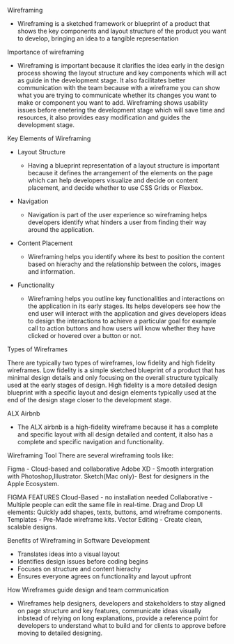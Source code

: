 Wireframing

- Wireframing is a sketched framework or blueprint of a product that shows the key components
 and layout structure of the product you want to develop, bringing an idea to a tangible representation

Importance of wireframing

- Wireframing is important because it clarifies the idea early in the design process showing the layout structure
 and key components which will act as guide in the development stage. It also facilitates better communication with
 the team because with a wireframe you can show what you are trying to communicate whether its changes you want to
make or component you want to add. Wireframing shows usability issues before enetering the development stage which
will save time and resources, it also provides easy modification and guides the development stage.

Key Elements of Wireframing
- Layout Structure
  * Having a blueprint representation of a layout structure is important because it defines the arrangement of the elements
    on the page which can help developers visualize and decide on content placement, and decide whether to use CSS Grids or
    Flexbox.
    
- Navigation
  * Navigation is part of the user experience so wireframing helps developers identify what hinders a user from finding their
    way around the application.
    
- Content Placement
  * Wireframing helps you identify where its best to position the content based on hierachy and the relationship between the
    colors, images and information.
    
- Functionality
  * Wireframing helps you outline key functionalities and interactions on the application in its early stages. Its helps developers
    see how the end user will interact with the application and gives developers ideas to design the interactions to achieve a
    particular goal for example call to action buttons and how users will know whether they have clicked or hovered over a button
    or not.

 Types of Wireframes

 There are typically two types of wireframes, low fidelity and high fidelity wireframes. Low fidelity is a simple sketched blueprint of a product
 that has minimal design details and only focusing on the overall structure typically used at the early stages of design. High fidelity is a more detailed design blueprint  with  a specific layout and design elements typically used at the end of the design stage closer to the development stage.

 ALX Airbnb
 - The ALX airbnb is a high-fidelity wireframe because it has a complete and specific layout with all design detailed and content, it also has a
   complete and specific navigation and functionality.

 Wireframing Tool
 There are several wireframing tools like:
 
 Figma - Cloud-based and collaborative
 Adobe XD - Smooth intergration with Photoshop,Illustrator.
 Sketch(Mac only)- Best for designers in the Apple Ecosystem. 

FIGMA FEATURES
Cloud-Based - no installation needed
Collaborative - Multiple people can edit the same file in real-time.
Drag and Drop UI elements: Quickly add shapes, texts, buttons, amd wireframe components.
Templates - Pre-Made wireframe kits.
Vector Editing - Create clean, scalable designs.

Benefits of Wireframing in Software Development
- Translates ideas into a visual layout
- Identifies design issues before coding begins
- Focuses on structure and content hierachy
- Ensures everyone agrees on functionality and layout upfront

How Wireframes guide design and team communication
- Wireframes help designers, developers and stakeholders to stay aligned on page structure and key features,
  communicate ideas visually inbstead of relying on long explanations, provide a reference point for developers to
  understand what to build and for clients to approve before moving to detailed designing.

 
